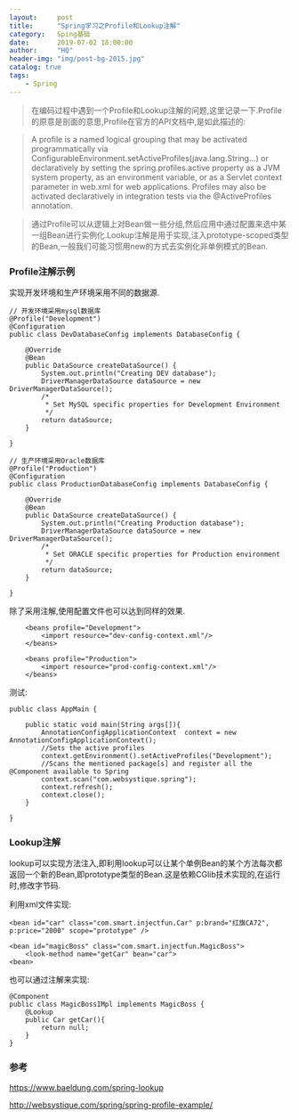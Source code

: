 ```yaml
---
layout:     post
title:      "Spring学习之Profile和Lookup注解"
category:   Sping基础
date:       2019-07-02 18:00:00
author:     "HQ"
header-img: "img/post-bg-2015.jpg"
catalog: true
tags:
    - Spring
---
```


>在编码过程中遇到一个Profile和Lookup注解的问题,这里记录一下.Profile的原意是剖面的意思,Profile在官方的API文档中,是如此描述的:

>A profile is a named logical grouping that may be activated programmatically via ConfigurableEnvironment.setActiveProfiles(java.lang.String...) or declaratively by setting the spring.profiles.active property as a JVM system property, as an environment variable, or as a Servlet context parameter in web.xml for web applications. Profiles may also be activated declaratively in integration tests via the @ActiveProfiles annotation.

>通过Profile可以从逻辑上对Bean做一些分组,然后应用中通过配置来选中某一组Bean进行实例化.Lookup注解是用于实现,注入prototype-scoped类型的Bean,一般我们可能习惯用new的方式去实例化非单例模式的Bean.

### Profile注解示例
实现开发环境和生产环境采用不同的数据源.
```
// 开发环境采用mysql数据库
@Profile("Development")
@Configuration
public class DevDatabaseConfig implements DatabaseConfig {
 
    @Override
    @Bean
    public DataSource createDataSource() {
        System.out.println("Creating DEV database");
        DriverManagerDataSource dataSource = new DriverManagerDataSource();
        /*
         * Set MySQL specific properties for Development Environment
         */
        return dataSource;
    }
 
}

// 生产环境采用Oracle数据库
@Profile("Production")
@Configuration
public class ProductionDatabaseConfig implements DatabaseConfig {
 
    @Override
    @Bean
    public DataSource createDataSource() {
        System.out.println("Creating Production database");
        DriverManagerDataSource dataSource = new DriverManagerDataSource();
        /*
         * Set ORACLE specific properties for Production environment
         */
        return dataSource;
    }
 
}
```

除了采用注解,使用配置文件也可以达到同样的效果.
```
    <beans profile="Development">
        <import resource="dev-config-context.xml"/>
    </beans>
 
    <beans profile="Production">
        <import resource="prod-config-context.xml"/>
    </beans>
```

测试:

```
public class AppMain {
     
    public static void main(String args[]){
        AnnotationConfigApplicationContext  context = new AnnotationConfigApplicationContext();
        //Sets the active profiles
        context.getEnvironment().setActiveProfiles("Development");
        //Scans the mentioned package[s] and register all the @Component available to Spring
        context.scan("com.websystique.spring"); 
        context.refresh();
        context.close();
    }
 
}
```

### Lookup注解
lookup可以实现方法注入,即利用lookup可以让某个单例Bean的某个方法每次都返回一个新的Bean,即prototype类型的Bean.这是依赖CGlib技术实现的,在运行时,修改字节码.

利用xml文件实现:
```
<bean id="car" class="com.smart.injectfun.Car" p:brand="红旗CA72", p:price="2000" scope="prototype" />

<bean id="magicBoss" class="com.smart.injectfun.MagicBoss">
    <look-method name="getCar" bean="car">
<bean>
```

也可以通过注解来实现:

```
@Component
public class MagicBossIMpl implements MagicBoss {
    @Lookup
    public Car getCar(){
        return null;
    }
}
```

### 参考
https://www.baeldung.com/spring-lookup

http://websystique.com/spring/spring-profile-example/

